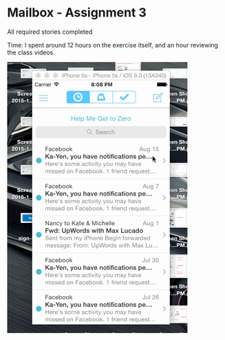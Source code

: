 # Mailbox - Assignment 3

All required stories completed

Time: I spent around 12 hours on the exercise itself, and an hour reviewing the class videos.

![Video Walkthrough](mailbox.gif)

